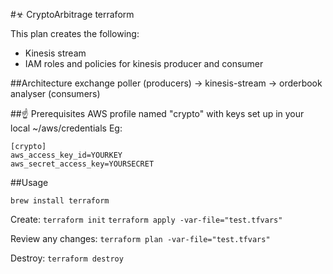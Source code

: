 #☣  CryptoArbitrage terraform

This plan creates the following:
- Kinesis stream
- IAM roles and policies for kinesis producer and consumer

##Architecture
exchange poller (producers) -> kinesis-stream -> orderbook analyser (consumers)

##☝ Prerequisites
AWS profile named "crypto" with keys set up in your local ~/aws/credentials
Eg:

```
[crypto]
aws_access_key_id=YOURKEY
aws_secret_access_key=YOURSECRET
```

##Usage

`brew install terraform`

Create:
`terraform init`
`terraform apply -var-file="test.tfvars"`

Review any changes:
`terraform plan -var-file="test.tfvars"`

Destroy:
`terraform destroy`
